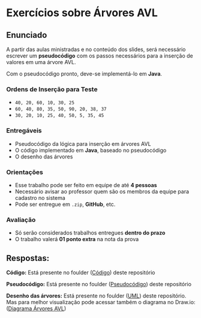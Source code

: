 # Exercícios sobre Árvores AVL

## Enunciado

A partir das aulas ministradas e no conteúdo dos slides, será necessário escrever um **pseudocódigo** com os passos necessários para a inserção de valores em uma árvore AVL.

Com o pseudocódigo pronto, deve-se implementá-lo em **Java**.

### Ordens de Inserção para Teste

- `40, 20, 60, 10, 30, 25`
- `60, 40, 80, 35, 50, 90, 20, 38, 37`
- `30, 20, 10, 25, 40, 50, 5, 35, 45`

### Entregáveis

- Pseudocódigo da lógica para inserção em árvores AVL  
- O código implementado em **Java**, baseado no pseudocódigo  
- O desenho das árvores  

### Orientações

- Esse trabalho pode ser feito em equipe de até **4 pessoas**  
- Necessário avisar ao professor quem são os membros da equipe para cadastro no sistema  
- Pode ser entregue em `.zip`, **GitHub**, etc.  

### Avaliação

- Só serão considerados trabalhos entregues **dentro do prazo**  
- O trabalho valerá **01 ponto extra** na nota da prova  

## Respostas:

**Código:** Está presente no foulder ([Código](https://github.com/JoBuhg/ESD2-Atividade01/tree/main/trabalho-1/Codigo)) deste repositório 

**Pseudocódigo:** Está presente no foulder ([Pseudocódigo](https://github.com/JoBuhg/ESD2-Atividade01/tree/main/trabalho-1/Pseudoc%C3%B3digos)) deste repositório 

**Desenho das árvores:** Está presente no foulder ([UML](https://github.com/JoBuhg/ESD2-Atividade01/tree/main/trabalho-1/UML)) deste repositório. Mas para melhor visualização pode acessar também o diagrama no Draw.io: ([Diagrama Árvores AVL](https://app.diagrams.net/#G1AjplpM2PgzkgSWhhx4e0_Z3IxmFo8o6s#%7B%22pageId%22%3A%22iIKqlHwLcZcp2PxXtj1Q%22%7D))
 
